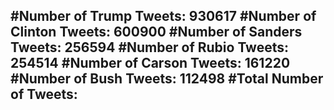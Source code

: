 #Number of Trump Tweets: 930617
#Number of Clinton Tweets: 600900
#Number of Sanders Tweets: 256594
#Number of Rubio Tweets: 254514
#Number of Carson Tweets: 161220
#Number of Bush Tweets: 112498
#Total Number of Tweets:  
---
